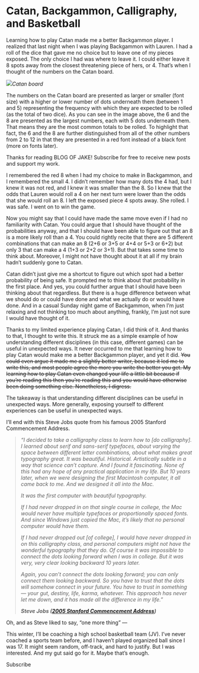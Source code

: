 # Catan, Backgammon, Calligraphy, and Basketball

Learning how to play Catan made me a better Backgammon player. I realized that last night when I was playing Backgammon with Lauren. I had a roll of the dice that gave me no choice but to leave one of my pieces exposed. The only choice I had was where to leave it. I could either leave it 8 spots away from the closest threatening piece of hers, or 4. That’s when I thought of the numbers on the Catan board.

[![](https://substackcdn.com/image/fetch/w_1456,c_limit,f_auto,q_auto:good,fl_progressive:steep/https%3A%2F%2Fsubstack-post-media.s3.amazonaws.com%2Fpublic%2Fimages%2F140215db-7c95-4722-8d5b-0bcd3128d1fb_1024x892.jpeg)](https://substackcdn.com/image/fetch/f_auto,q_auto:good,fl_progressive:steep/https%3A%2F%2Fsubstack-post-media.s3.amazonaws.com%2Fpublic%2Fimages%2F140215db-7c95-4722-8d5b-0bcd3128d1fb_1024x892.jpeg)_Catan board_

The numbers on the Catan board are presented as larger or smaller (font size) with a higher or lower number of dots underneath them (between 1 and 5) representing the frequency with which they are expected to be rolled (as the total of two dice). As you can see in the image above, the 6 and the 8 are presented as the largest numbers, each with 5 dots underneath them. That means they are the most common totals to be rolled. To highlight that fact, the 6 and the 8 are further distinguished from all of the other numbers from 2 to 12 in that they are presented in a red font instead of a black font (more on fonts later).

Thanks for reading BLOG OF JAKE! Subscribe for free to receive new posts and support my work.

I remembered the red 8 when I had my choice to make in Backgammon, and I remembered the small 4. I didn’t remember how many dots the 4 had, but I knew it was not red, and I knew it was smaller than the 8. So I knew that the odds that Lauren would roll a 4 on her next turn were lower than the odds that she would roll an 8. I left the exposed piece 4 spots away. She rolled. I was safe. I went on to win the game.

Now you might say that I could have made the same move even if I had no familiarity with Catan. You could argue that I should have thought of the probabilities anyway, and that I should have been able to figure out that an 8 is a more likely roll than a 4. You could rightly recite that there are 5 different combinations that can make an 8 (2+6 or 3+5 or 4+4 or 5+3 or 6+2) but only 3 that can make a 4 (1+3 or 2+2 or 3+1). But that takes some time to think about. Moreover, I might not have thought about it at all if my brain hadn’t suddenly gone to Catan.

Catan didn’t just give me a shortcut to figure out which spot had a better probability of being safe. It prompted me to think about that probability in the first place. And yes, you could further argue that I should have been thinking about that regardless. But there is a huge difference between what we should do or could have done and what we actually do or would have done. And in a casual Sunday night game of Backgammon, when I’m just relaxing and not thinking too much about anything, frankly, I’m just not sure I would have thought of it.

Thanks to my limited experience playing Catan, I did think of it. And thanks to that, I thought to write this. It struck me as a simple example of how understanding different disciplines (in this case, different games) can be useful in unexpected ways. It never occurred to me that learning how to play Catan would make me a better Backgammon player, and yet it did. ~~You could even argue it made me a slightly better writer, because it led me to write this, and most people agree the more you write the better you get. My learning how to play Catan even changed your life a little bit because if you’re reading this then you’re reading this and you would have otherwise been doing something else. Nonetheless, I digress.~~

The takeaway is that understanding different disciplines can be useful in unexpected ways. More generally, exposing yourself to different experiences can be useful in unexpected ways.

I’ll end with this Steve Jobs quote from his famous 2005 Stanford Commencement Address.

> _“I decided to take a calligraphy class to learn how to [do calligraphy]. I learned about serif and sans-serif typefaces, about varying the space between different letter combinations, about what makes great typography great. It was beautiful. Historical. Artistically subtle in a way that science can’t capture. And I found it fascinating. None of this had any hope of any practical application in my life. But 10 years later, when we were designing the first Macintosh computer, it all came back to me. And we designed it all into the Mac._
> 
> _It was the first computer with beautiful typography._
> 
> _If I had never dropped in on that single course in college, the Mac would never have multiple typefaces or proportionally spaced fonts. And since Windows just copied the Mac, it’s likely that no personal computer would have them._
> 
> _If I had never dropped out [of college], I would have never dropped in on this calligraphy class, and personal computers might not have the wonderful typography that they do. Of course it was impossible to connect the dots looking forward when I was in college. But it was very, very clear looking backward 10 years later._
> 
> _Again, you can’t connect the dots looking forward; you can only connect them looking backward. So you have to trust that the dots will somehow connect in your future. You have to trust in something — your gut, destiny, life, karma, whatever. This approach has never let me down, and it has made all the difference in my life.”_
> 
>  _**Steve Jobs ([2005 Stanford Commencement Address](https://www.youtube.com/watch?v=UF8uR6Z6KLc&t=1s))**_

Oh, and as Steve liked to say, “one more thing” —

This winter, I’ll be coaching a high school basketball team (JV). I’ve never coached a sports team before, and I haven’t played organized ball since I was 17. It might seem random, off-track, and hard to justify. But I was interested. And my gut said go for it. Maybe that’s enough.

Subscribe
